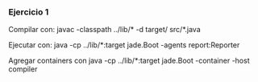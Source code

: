 ### Ejercicio 1

Compilar con:
javac -classpath ../lib/* -d target/ src/*.java

Ejecutar con:
java -cp ../lib/*:target jade.Boot -agents report:Reporter

Agregar containers con
java -cp ../lib/*:target jade.Boot -container -host compiler
